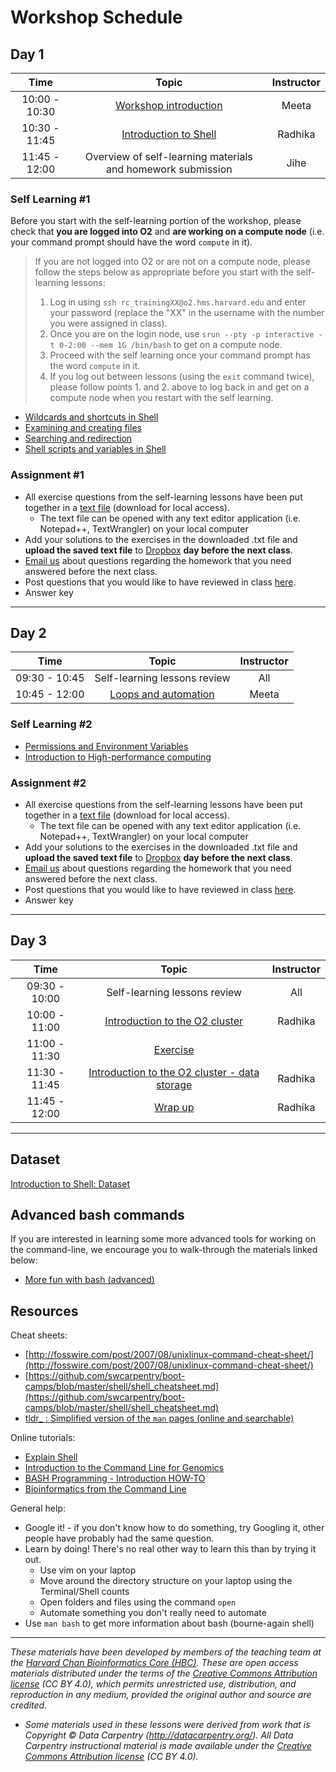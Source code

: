 # Workshop Schedule

## Day 1

| Time |  Topic  | Instructor |
|:-----------:|:----------:|:--------:|
| 10:00 - 10:30 | [Workshop introduction](../lectures/Intro_to_workshop.pdf) | Meeta |
| 10:30 - 11:45 | [Introduction to Shell](../lessons/01_the_filesystem.md) | Radhika|
| 11:45 - 12:00 | Overview of self-learning materials and homework submission | Jihe |


### Self Learning #1

Before you start with the self-learning portion of the workshop, please check that **you are logged into O2** and **are working on a compute node** (i.e. your command prompt should have the word `compute` in it).

> If you are not logged into O2 or are not on a compute node, please follow the steps below as appropriate before you start with the self-learning lessons:
> 1. Log in using `ssh rc_trainingXX@o2.hms.harvard.edu` and enter your password (replace the "XX" in the username with the number you were assigned in class). 
> 2. Once you are on the login node, use `srun --pty -p interactive -t 0-2:00 --mem 1G /bin/bash` to get on a compute node.
> 3. Proceed with the self learning once your command prompt has the word `compute` in it.
> 4. If you log out between lessons (using the `exit` command twice), please follow points 1. and 2. above to log back in and get on a compute node when you restart with the self learning.

* [Wildcards and shortcuts in Shell](../lessons/02_wildcards_shortcuts.md)
* [Examining and creating files](../lessons/03_working_with_files.md)
* [Searching and redirection](../lessons/04_searching_files.md)
* [Shell scripts and variables in Shell](../lessons/05_shell-scripts_variable.md)

### Assignment #1
* All exercise questions from the self-learning lessons have been put together in a [text file](https://raw.githubusercontent.com/hbctraining/Intro-to-shell-flipped/master/homework/Day1_assignment.txt) (download for local access).
  * The text file can be opened with any text editor application (i.e. Notepad++, TextWrangler) on your local computer
* Add your solutions to the exercises in the downloaded .txt file and **upload the saved text file** to [Dropbox](https://www.dropbox.com/request/XuBjbDj6EgdvLUmrilyK) **day before the next class**.
* [Email us](mailto:hbctraining@hsph.harvard.edu) about questions regarding the homework that you need answered before the next class.
* Post questions that you would like to have reviewed in class [here](https://PollEv.com/hbctraining945).
* Answer key

***

## Day 2

| Time |  Topic  | Instructor |
|:-----------:|:----------:|:--------:|
| 09:30 - 10:45 | Self-learning lessons review | All |
| 10:45 - 12:00 | [Loops and automation](../lessons/06_loops_and_automation.md) | Meeta |

### Self Learning #2
* [Permissions and Environment Variables](../lessons/07_permissions_and_environment_variables.md)
* [Introduction to High-performance computing](../lessons/08_HPC_intro_and_terms.md)

### Assignment #2
* All exercise questions from the self-learning lessons have been put together in a [text file](https://raw.githubusercontent.com/hbctraining/Intro-to-shell-flipped/master/homework/Day2_assignment.txt) (download for local access).
  * The text file can be opened with any text editor application (i.e. Notepad++, TextWrangler) on your local computer
* Add your solutions to the exercises in the downloaded .txt file and **upload the saved text file** to [Dropbox](https://www.dropbox.com/request/Pq0q17q029BjlU7xsFjm) **day before the next class**.
* [Email us](mailto:hbctraining@hsph.harvard.edu) about questions regarding the homework that you need answered before the next class.
* Post questions that you would like to have reviewed in class [here](https://PollEv.com/hbctraining945).
* Answer key

***

## Day 3

| Time |  Topic  | Instructor |
|:-----------:|:----------:|:--------:|
| 09:30 - 10:00 | Self-learning lessons review | All |
| 10:00 - 11:00 | [Introduction to the O2 cluster](../lectures/HPC_intro_O2_October2020.pdf)| Radhika |
| 11:00 - 11:30 | [Exercise](../activities/sbatch_exercise.md)|  |
| 11:30 - 11:45 | [Introduction to the O2 cluster - data storage](../lectures/HPC_intro_O2_October2020.pdf)| Radhika |
| 11:45 - 12:00 | [Wrap up](../lectures/shell-wrapup-nanocourse.pdf) | Radhika |

***

## Dataset
[Introduction to Shell: Dataset](https://www.dropbox.com/s/3lua2h1oo18gbug/unix_lesson.tar.gz?dl=1)

## Advanced bash commands
If you are interested in learning some more advanced tools for working on the command-line, we encourage you to walk-through the materials linked below:

* [More fun with bash (advanced)](../lessons/extra_bash_tools.md)

## Resources

Cheat sheets:
* [http://fosswire.com/post/2007/08/unixlinux-command-cheat-sheet/](http://fosswire.com/post/2007/08/unixlinux-command-cheat-sheet/)
* [https://github.com/swcarpentry/boot-camps/blob/master/shell/shell_cheatsheet.md](https://github.com/swcarpentry/boot-camps/blob/master/shell/shell_cheatsheet.md)
* [tldr_ : Simplified version of the `man` pages (online and searchable)](https://tldr.ostera.io/)

Online tutorials:
* [Explain Shell](http://explainshell.com)
* [Introduction to the Command Line for Genomics](https://datacarpentry.org/shell-genomics/)
* [BASH Programming - Introduction HOW-TO](http://tldp.org/HOWTO/Bash-Prog-Intro-HOWTO.html)
* [Bioinformatics from the Command Line](https://medium.com/ngs-sh)

General help:
* Google it! - if you don't know how to do something, try Googling it, other people have probably had the same question.
* Learn by doing! There's no real other way to learn this than by trying it out.
  * Use vim on your laptop
  * Move around the directory structure on your laptop using the Terminal/Shell counts
  * Open folders and files using the command `open`
  * Automate something you don't really need to automate
* Use `man bash` to get more information about bash (bourne-again shell)

***
*These materials have been developed by members of the teaching team at the [Harvard Chan Bioinformatics Core (HBC)](http://bioinformatics.sph.harvard.edu/). These are open access materials distributed under the terms of the [Creative Commons Attribution license](https://creativecommons.org/licenses/by/4.0/) (CC BY 4.0), which permits unrestricted use, distribution, and reproduction in any medium, provided the original author and source are credited.*

* *Some materials used in these lessons were derived from work that is Copyright © Data Carpentry (http://datacarpentry.org/). 
All Data Carpentry instructional material is made available under the [Creative Commons Attribution license](https://creativecommons.org/licenses/by/4.0/) (CC BY 4.0).*
